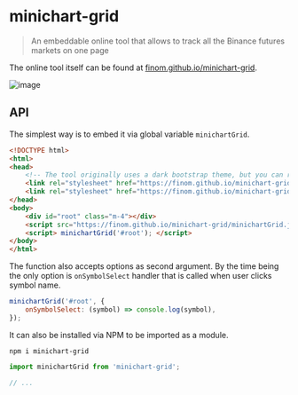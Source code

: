 # minichart-grid

> An embeddable online tool that allows to track all the Binance futures markets on one page

The online tool itself can be found at [finom.github.io/minichart-grid](https://finom.github.io/minichart-grid).

![image](https://user-images.githubusercontent.com/1082083/132679564-020508c0-cd3f-4513-9bb5-d89549cd42f9.png)

## API

The simplest way is to embed it via global variable `minichartGrid`.

```html
<!DOCTYPE html>
<html>
<head>
    <!-- The tool originally uses a dark bootstrap theme, but you can replace it by the regulatstrap CSS -->
    <link rel="stylesheet" href="https://finom.github.io/minichart-grid/bootstrap-bootswatch-darkly.min.css">
    <link rel="stylesheet" href="https://finom.github.io/minichart-grid/style.css">
</head>
<body>
    <div id="root" class="m-4"></div>
    <script src="https://finom.github.io/minichart-grid/minichartGrid.js"></script>
    <script> minichartGrid('#root'); </script> 
</body>
</html>
```

The function also accepts options as second argument. By the time being the only option is `onSymbolSelect` handler that is called when user clicks symbol name.

```js
minichartGrid('#root', {
    onSymbolSelect: (symbol) => console.log(symbol),
});
```

It can also be installed via NPM to be imported as a module.

`npm i minichart-grid`

```js
import minichartGrid from 'minichart-grid';

// ...
```

